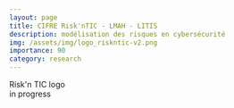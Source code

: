 ```yaml
---
layout: page
title: CIFRE Risk'nTIC - LMAH - LITIS
description: modélisation des risques en cybersécurité
img: /assets/img/logo_riskntic-v2.png
importance: 90
category: research
---
```


<div class="row">
    <div class="col-sm mt-3 mt-md-0">
        <img class="img-fluid rounded z-depth-1" src="{{ '/assets/img/logo_riskntic-v2.png' | relative_url }}" alt="" title="XTerM logo"/>
    </div>
</div>
<div class="caption">
    Risk'n TIC logo
</div>
in progress
